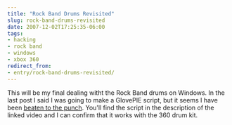 ```yaml
---
title: "Rock Band Drums Revisited"
slug: rock-band-drums-revisited
date: 2007-12-02T17:25:35-06:00
tags:
- hacking
- rock band
- windows
- xbox 360
redirect_from:
- entry/rock-band-drums-revisited/
---
```

This will be my final dealing witht the Rock Band drums on Windows. In the last post I said I was going to make a GlovePIE script, but it seems I have been [beaten to the punch](http://www.youtube.com/watch?v=TIre8qkQIvs). You'll find the script in the description of the linked video and I can confirm that it works with the 360 drum kit.
